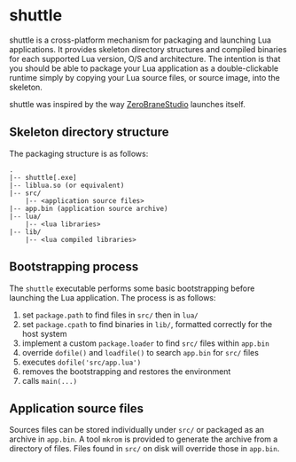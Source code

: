 # shuttle
shuttle is a cross-platform mechanism for packaging and launching Lua applications.  It provides skeleton directory structures and compiled binaries for each supported Lua version, O/S and architecture.  The intention is that you should be able to package your Lua application as a double-clickable runtime simply by copying your Lua source files, or source image, into the skeleton.

shuttle was inspired by the way [ZeroBraneStudio](https://github.com/pkulchenko/ZeroBraneStudio) launches itself.

## Skeleton directory structure
The packaging structure is as follows:

    .
    |-- shuttle[.exe]
    |-- liblua.so (or equivalent)
    |-- src/
        |-- <application source files>
    |-- app.bin (application source archive)
    |-- lua/
        |-- <lua libraries>
    |-- lib/
        |-- <lua compiled libraries>
    
## Bootstrapping process
The `shuttle` executable performs some basic bootstrapping before launching the Lua application.  The process is as follows:
1. set `package.path` to find files in `src/` then in `lua/`
2. set `package.cpath` to find binaries in `lib/`, formatted correctly for the host system
3. implement a custom `package.loader` to find `src/` files within `app.bin`
4. override `dofile()` and `loadfile()` to search `app.bin` for `src/` files
5. executes `dofile('src/app.lua')`
6. removes the bootstrapping and restores the environment
7. calls `main(...)`

## Application source files
Sources files can be stored individually under `src/` or packaged as an archive in `app.bin`.  A tool `mkrom` is provided to generate the archive from a directory of files.  Files found in `src/` on disk will override those in `app.bin`.

